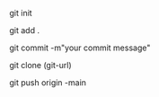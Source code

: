 git init

git add .

git commit -m"your commit message"

git clone (git-url)

git push origin -main
